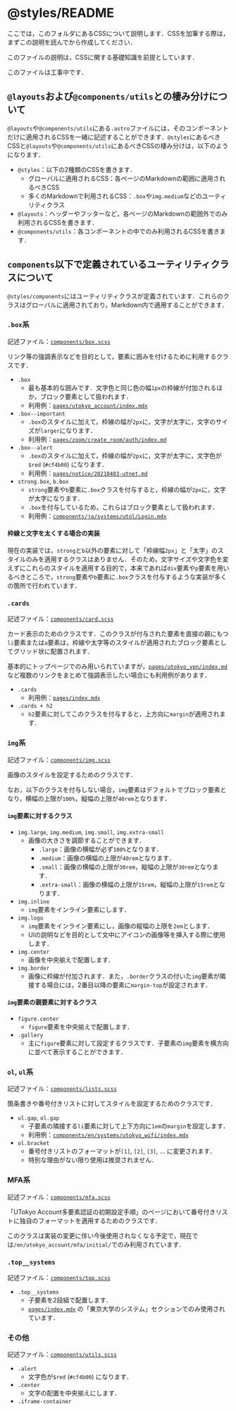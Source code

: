 # @styles/README

ここでは，このフォルダにあるCSSについて説明します．CSSを加筆する際は，まずこの説明を読んでから作成してください．

このファイルの説明は，CSSに関する基礎知識を前提としています．

このファイルは工事中です．

## `@layouts`および`@components/utils`との棲み分けについて

`@layouts`や`@components/utils`にある`.astro`ファイルには，そのコンポーネントだけに適用されるCSSを一緒に記述することができます．`@styles`にあるべきCSSと`@layouts`や`@components/utils`にあるべきCSSの棲み分けは，以下のようになります．

- `@styles`：以下の2種類のCSSを書きます．
  - グローバルに適用されるCSS：各ページのMarkdownの範囲に適用されるべきCSS
  - 多くのMarkdownで利用されるCSS：`.box`や`img.medium`などのユーティリティクラス
- `@layouts`：ヘッダーやフッターなど，各ページのMarkdownの範囲外でのみ利用されるCSSを書きます．
- `@components/utils`：各コンポーネントの中でのみ利用されるCSSを書きます．

## `components`以下で定義されているユーティリティクラスについて

`@styles/components`にはユーティリティクラスが定義されています．これらのクラスはグローバルに適用されており，Markdown内で適用することができます．

### `.box`系
記述ファイル：[`components/box.scss`](components/box.scss)

リンク等の強調表示などを目的として，要素に囲みを付けるために利用するクラスです．

- `.box`
  - 最も基本的な囲みです．文字色と同じ色の幅`1px`の枠線が付加されるほか，ブロック要素として扱われます．
  - 利用例：[`pages/utokyo_account/index.mdx`](../pages/utokyo_account/index.mdx)
- `.box--important`
  - `.box`のスタイルに加えて，枠線の幅が`2px`に，文字が太字に，文字のサイズが`larger`になります．
  - 利用例：[`pages/zoom/create_room/auth/index.md`](../pages/zoom/create_room/auth/index.md)
- `.box--alert`
  - `.box`のスタイルに加えて，枠線の幅が`2px`に，文字が太字に，文字色が`$red` (`#cf4b00`) になります．
  - 利用例：[`pages/notice/20210403-utnet.md`](../pages/notice/20210403-utnet.md)
- `strong.box`, `b.box`
  - `strong`要素や`b`要素に`.box`クラスを付与すると，枠線の幅が`2px`に，文字が太字になります．
  - `.box`を付与しているため，これらはブロック要素として扱われます．
  - 利用例：[`components/ja/systems/utol/Login.mdx`](../components/ja/systems/utol/Login.mdx)

#### 枠線と文字を太くする場合の実装
現在の実装では，`strong`と`b`以外の要素に対して「枠線幅`2px`」と「太字」のスタイルのみを適用するクラスはありません．そのため，文字サイズや文字色を変えずにこれらのスタイルを適用する目的で，本来であれば`div`要素や`p`要素を用いるべきところで，`strong`要素や`b`要素に`.box`クラスを付与するような実装が多くの箇所で行われています．

### `.cards`
記述ファイル：[`components/card.scss`](components/card.scss)

カード表示のためのクラスです．このクラスが付与された要素を直接の親にもつ`li`要素または`a`要素は，枠線や太字等のスタイルが適用されたブロック要素としてグリッド状に配置されます．

基本的にトップページでのみ用いられていますが，[`pages/utokyo_vpn/index.md`](../pages/utokyo_vpn/index.md)など複数のリンクをまとめて強調表示したい場合にも利用例があります．

- `.cards`
  - 利用例：[`pages/index.mdx`](../pages/index.mdx)
- `.cards + h2`
  - `h2`要素に対してこのクラスを付与すると，上方向に`margin`が適用されます．

### `img`系
記述ファイル：[`components/img.scss`](components/img.scss)

画像のスタイルを設定するためのクラスです．

なお，以下のクラスを付与しない場合，`img`要素はデフォルトでブロック要素となり，横幅の上限が`100%`，縦幅の上限が`40rem`となります．

#### `img`要素に対するクラス
- `img.large`, `img.medium`, `img.small`, `img.extra-small`
  - 画像の大きさを調節することができます．
    - `.large`：画像の横幅が必ず`100%`となります．
    - `.medium`：画像の横幅の上限が`40rem`となります．
    - `.small`：画像の横幅の上限が`30rem`，縦幅の上限が`30rem`となります．
    - `.extra-small`：画像の横幅の上限が`15rem`，縦幅の上限が`15rem`となります．
- `img.inline`
  - `img`要素をインライン要素にします．
- `img.logo`
  - `img`要素をインライン要素にし，画像の縦幅の上限を`2em`とします．
  - UIの説明などを目的として文中にアイコンの画像等を挿入する際に使用します．
- `img.center`
  - 画像を中央揃えで配置します．
- `img.border`
  - 画像に枠線が付加されます．また，`.border`クラスの付いた`img`要素が隣接する場合には，2番目以降の要素に`margin-top`が設定されます．

#### `img`要素の親要素に対するクラス
- `figure.center`
  - `figure`要素を中央揃えで配置します．
- `.gallery`
  - 主に`figure`要素に対して設定するクラスです．子要素の`img`要素を横方向に並べて表示することができます．

### `ol`, `ul`系
記述ファイル：[`components/lists.scss`](components/lists.scss)

箇条書きや番号付きリストに対してスタイルを設定するためのクラスです．

- `ul.gap`, `ol.gap`
  - 子要素の隣接する`li`要素に対して上下方向に`1em`の`margin`を設定します．
  - 利用例：[`components/en/systems/utokyo_wifi/index.mdx`](../components/en/systems/utokyo_wifi/index.mdx)
- `ol.bracket`
  - 番号付きリストのフォーマットが`[1]`, `[2]`, `[3]`, ... に変更されます．
  - 特別な理由がない限り使用は推奨されません．

### MFA系
記述ファイル：[`components/mfa.scss`](components/mfa.scss)

「UTokyo Account多要素認証の初期設定手順」のページにおいて番号付きリストに独自のフォーマットを適用するためのクラスです．

このクラスは実装の変更に伴い今後使用されなくなる予定で，現在では`/en/utokyo_account/mfa/initial/`でのみ利用されています．

### `.top__systems`
記述ファイル：[`components/top.scss`](components/top.scss)

- `.top__systems`
  - 子要素を2段組で配置します．
  - [`pages/index.mdx`](../pages/index.mdx) の「東京大学のシステム」セクションでのみ使用されています．

### その他
記述ファイル：[`components/utils.scss`](components/utils.scss)

- `.alert`
  - 文字色が`$red` (`#cf4b00`) になります．
- `.center`
  - 文字の配置を中央揃えにします．
- `.iframe-container`
